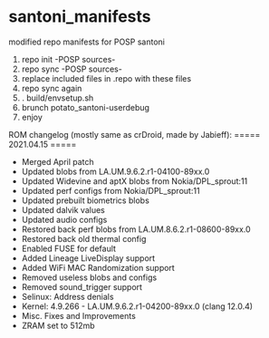# santoni_manifests
modified repo manifests for POSP santoni
1. repo init -POSP sources-
2. repo sync -POSP sources-
3. replace included files in .repo with these files
4. repo sync again
5. . build/envsetup.sh
6. brunch potato_santoni-userdebug
7. enjoy

ROM changelog (mostly same as crDroid, made by Jabieff):
===== 2021.04.15 =====
- Merged April patch
- Updated blobs from LA.UM.9.6.2.r1-04100-89xx.0
- Updated Widevine and aptX blobs from Nokia/DPL_sprout:11
- Updated perf configs from Nokia/DPL_sprout:11
- Updated prebuilt biometrics blobs
- Updated dalvik values
- Updated audio configs
- Restored back perf blobs from LA.UM.8.6.2.r1-08600-89xx.0
- Restored back old thermal config
- Enabled FUSE for default
- Added Lineage LiveDisplay support
- Added WiFi MAC Randomization support
- Removed useless blobs and configs
- Removed sound_trigger support
- Selinux: Address denials
- Kernel: 4.9.266 - LA.UM.9.6.2.r1-04200-89xx.0 (clang 12.0.4)
- Misc. Fixes and Improvements
- ZRAM set to 512mb
